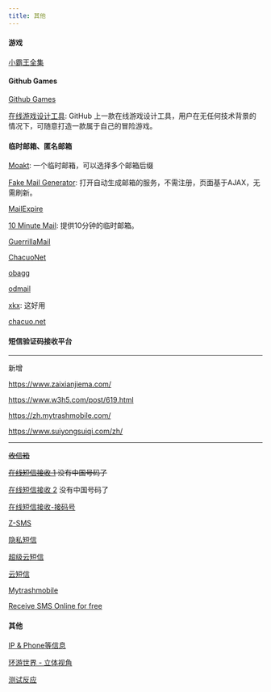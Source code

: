 ```yaml
---
title: 其他
---
```


#### 游戏

[小霸王全集](https://yikm.net/)

#### Github Games

[Github Games](http://likexia.gitee.io/game/index.html)

[在线游戏设计工具](http://diygame.vip/#/): GitHub 上一款在线游戏设计工具，用户在无任何技术背景的情况下，可随意打造一款属于自己的冒险游戏。

#### 临时邮箱、匿名邮箱

[Moakt](https://www.moakt.com/):  一个临时邮箱，可以选择多个邮箱后缀

[Fake Mail Generator](http://www.fakemailgenerator.com/): 打开自动生成邮箱的服务，不需注册，页面基于AJAX，无需刷新。

[MailExpire](http://www.mailexpire.com/)

[10 Minute Mail](http://10minutemail.com/): 提供10分钟的临时邮箱。

[GuerrillaMail](http://www.guerrillamail.com/)

[ChacuoNet](http://24mail.chacuo.net/)

[obagg](http://od.obagg.com/)

[odmail](http://t.odmail.cn/)

[xkx](http://xkx.me/): 这好用

[chacuo.net](http://24mail.chacuo.net/zhtw)

#### 短信验证码接收平台

---

新增

https://www.zaixianjiema.com/

https://www.w3h5.com/post/619.html

https://zh.mytrashmobile.com/

https://www.suiyongsuiqi.com/zh/

----

~~[收信箱](https://www.shouxinxiang.com/)~~

~~[在线短信接收 1](https://www.materialtools.com/) 没有中国号码了~~

[在线短信接收 2](http://www.shejiinn.com/) 没有中国号码了

[在线短信接收-接码号](https://jiemahao.com/)

[Z-SMS](http://www.z-sms.com/)

[隐私短信](https://www.yinsiduanxin.com/)

[超级云短信](https://www.bfkdim.com/)

[云短信](https://yunduanxin.net/)

[Mytrashmobile](https://de.mytrashmobile.com/)

[Receive SMS Online for free](https://sms-online.co/receive-free-sms)

#### 其他

[IP & Phone等信息](https://www.qqzeng.com/)

[环游世界 - 立体视角](https://www.airpano.com/)

[测试反应](https://humanbenchmark.com/tests/reactiontime)

